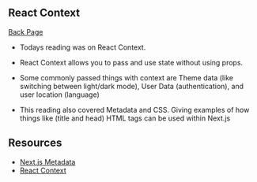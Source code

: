 ## React Context

[Back Page](/401-notes.md)

- Todays reading was on React Context.

- React Context allows you to pass and use state without using props.

- Some commonly passed things with context are Theme data (like switching between light/dark mode), User Data (authentication), and user location (language)

- This reading also covered Metadata and CSS. Giving examples of how things like (title and head) HTML tags can be used within Next.js

## Resources
- [Next.js Metadata](https://nextjs.org/learn/basics/assets-metadata-css/metadata)
- [React Context](https://www.freecodecamp.org/news/react-context-for-beginners/)